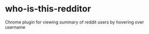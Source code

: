 # who-is-this-redditor

Chrome plugin for viewing summary of reddit users by hovering over username


